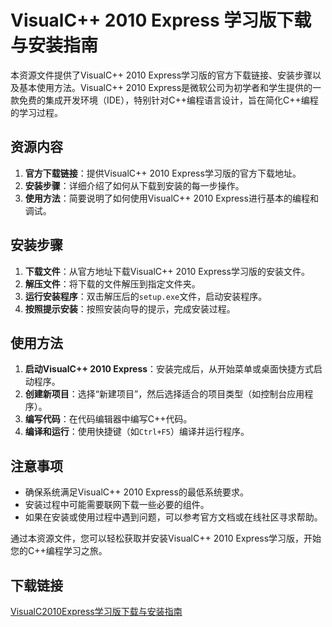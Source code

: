 # VisualC++ 2010 Express 学习版下载与安装指南

本资源文件提供了VisualC++ 2010 Express学习版的官方下载链接、安装步骤以及基本使用方法。VisualC++ 2010 Express是微软公司为初学者和学生提供的一款免费的集成开发环境（IDE），特别针对C++编程语言设计，旨在简化C++编程的学习过程。

## 资源内容

1. **官方下载链接**：提供VisualC++ 2010 Express学习版的官方下载地址。
2. **安装步骤**：详细介绍了如何从下载到安装的每一步操作。
3. **使用方法**：简要说明了如何使用VisualC++ 2010 Express进行基本的编程和调试。

## 安装步骤

1. **下载文件**：从官方地址下载VisualC++ 2010 Express学习版的安装文件。
2. **解压文件**：将下载的文件解压到指定文件夹。
3. **运行安装程序**：双击解压后的`setup.exe`文件，启动安装程序。
4. **按照提示安装**：按照安装向导的提示，完成安装过程。

## 使用方法

1. **启动VisualC++ 2010 Express**：安装完成后，从开始菜单或桌面快捷方式启动程序。
2. **创建新项目**：选择“新建项目”，然后选择适合的项目类型（如控制台应用程序）。
3. **编写代码**：在代码编辑器中编写C++代码。
4. **编译和运行**：使用快捷键（如`Ctrl+F5`）编译并运行程序。

## 注意事项

- 确保系统满足VisualC++ 2010 Express的最低系统要求。
- 安装过程中可能需要联网下载一些必要的组件。
- 如果在安装或使用过程中遇到问题，可以参考官方文档或在线社区寻求帮助。

通过本资源文件，您可以轻松获取并安装VisualC++ 2010 Express学习版，开始您的C++编程学习之旅。

## 下载链接

[VisualC2010Express学习版下载与安装指南](https://pan.quark.cn/s/7d8c38d6d88f)